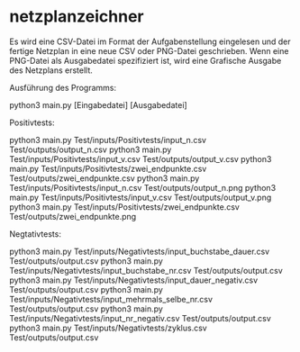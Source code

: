 # netzplanzeichner
Es wird eine CSV-Datei im Format der Aufgabenstellung eingelesen und der fertige Netzplan in eine neue CSV oder PNG-Datei geschrieben. Wenn eine PNG-Datei als Ausgabedatei spezifiziert ist, wird eine Grafische Ausgabe des Netzplans erstellt. 


Ausführung des Programms:

python3 main.py [Eingabedatei] [Ausgabedatei]


Positivtests:

python3 main.py Test/inputs/Positivtests/input_n.csv Test/outputs/output_n.csv
python3 main.py Test/inputs/Positivtests/input_v.csv Test/outputs/output_v.csv
python3 main.py Test/inputs/Positivtests/zwei_endpunkte.csv Test/outputs/zwei_endpunkte.csv
python3 main.py Test/inputs/Positivtests/input_n.csv Test/outputs/output_n.png
python3 main.py Test/inputs/Positivtests/input_v.csv Test/outputs/output_v.png
python3 main.py Test/inputs/Positivtests/zwei_endpunkte.csv Test/outputs/zwei_endpunkte.png

Negtativtests:

python3 main.py Test/inputs/Negativtests/input_buchstabe_dauer.csv Test/outputs/output.csv
python3 main.py Test/inputs/Negativtests/input_buchstabe_nr.csv Test/outputs/output.csv
python3 main.py Test/inputs/Negativtests/input_dauer_negativ.csv Test/outputs/output.csv
python3 main.py Test/inputs/Negativtests/input_mehrmals_selbe_nr.csv Test/outputs/output.csv
python3 main.py Test/inputs/Negativtests/input_nr_negativ.csv Test/outputs/output.csv
python3 main.py Test/inputs/Negativtests/zyklus.csv Test/outputs/output.csv

